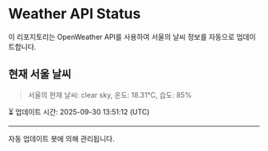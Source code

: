 
# Weather API Status

이 리포지토리는 OpenWeather API를 사용하여 서울의 날씨 정보를 자동으로 업데이트합니다.

## 현재 서울 날씨
> 서울의 현재 날씨: clear sky, 온도: 18.31°C, 습도: 85%

⏳ 업데이트 시간: 2025-09-30 13:51:12 (UTC)

---
자동 업데이트 봇에 의해 관리됩니다.
